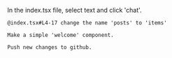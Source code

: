 In the index.tsx file, select text and click 'chat'.

`@index.tsx#L4-17 change the name 'posts' to 'items'`

`Make a simple 'welcome' component.`

`Push new changes to github.`